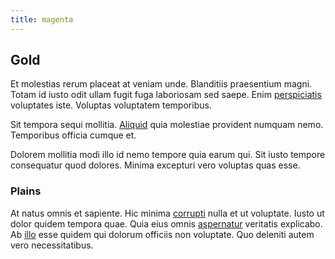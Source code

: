```yaml
---
title: magenta
---
```


## Gold

Et molestias rerum placeat at veniam unde. Blanditiis praesentium magni. Totam id iusto odit ullam fugit fuga laboriosam sed saepe. Enim [perspiciatis](/dolore/et/river_mission_critical.md) voluptates iste. Voluptas voluptatem temporibus.

Sit tempora sequi mollitia. [Aliquid](/eos/est/ut/versatile_sports.md) quia molestiae provident numquam nemo. Temporibus officia cumque et.

Dolorem mollitia modi illo id nemo tempore quia earum qui. Sit iusto tempore consequatur quod dolores. Minima excepturi vero voluptas quas esse.

### Plains

At natus omnis et sapiente. Hic minima [corrupti](/dolore/odio/benchmark_invoice_eyeballs.md) nulla et ut voluptate. Iusto ut dolor quidem tempora quae. Quia eius omnis [aspernatur](/facere/temporibus/possimus/protocol.md) veritatis explicabo. Ab [illo](/eos/landing_avon_indonesia.md) esse quidem qui dolorum officiis non voluptate. Quo deleniti autem vero necessitatibus.

